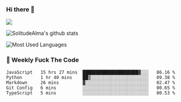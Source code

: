 ### Hi there 👋
<p>
  <a href="https://count.getloli.com/"><img src="https://count.getloli.com/get/@:solitudealma"></a>
</p>

![SolitudeAlma's github stats](https://github-readme-stats.vercel.app/api?username=solitudealma&show_icons=true&theme=radical)

![Most Used Languages](https://github-readme-stats.vercel.app/api/top-langs/?username=solitudealma&layout=compact&hide_border=true&theme=dark)
<!-- ![visitors](https://visitor-badge.glitch.me/badge?page_id=solitudealma.solitudealma.id) -->


### :dart: Weekly Fuck The Code

<!--START_SECTION:waka-->
```text
JavaScript   15 hrs 27 mins  █████████████████████▓░░░   86.16 % 
Python       1 hr 40 mins    ██▒░░░░░░░░░░░░░░░░░░░░░░   09.38 % 
Markdown     26 mins         ▓░░░░░░░░░░░░░░░░░░░░░░░░   02.47 % 
Git Config   6 mins          ░░░░░░░░░░░░░░░░░░░░░░░░░   00.65 % 
TypeScript   5 mins          ░░░░░░░░░░░░░░░░░░░░░░░░░   00.53 % 
```
<!--END_SECTION:waka-->

